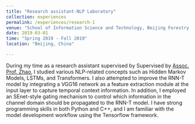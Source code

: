 ```yaml
---
title: "Research assistant-NLP Laboratory"
collection: experiences
permalink: /experiences/research-1
venue: "School of Information Science and Technology, Beijing Forestry University"
date: 2019-03-01
time: "Spring 2019 - Fall 2019"
location: "Beijing, China"

---
```

During my time as a research assistant supervised by Supervised by [Assoc. Prof. Zhao](https://www.researchgate.net/profile/Chuangang-Zhao), I studied various NLP-related concepts such as Hidden Markov Models, LSTMs, and Transformers. I also attempted to improve the RNN-T model by integrating a VGG16 network as a feature extraction module at the input layer to capture temporal context information. In addition, I employed an SEnet-style gating mechanism to control which information in the channel domain should be propagated to the RNN-T model. I have strong programming skills in both Python and C++, and I am familiar with the model development workflow using the Tensorflow framework.